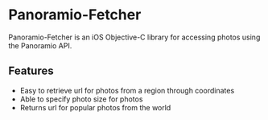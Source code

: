 Panoramio-Fetcher
=================

Panoramio-Fetcher is an iOS Objective-C library for accessing photos using the Panoramio API.

Features
--------

* Easy to retrieve url for photos from a region through coordinates
* Able to specify photo size for photos
* Returns url for popular photos from the world

